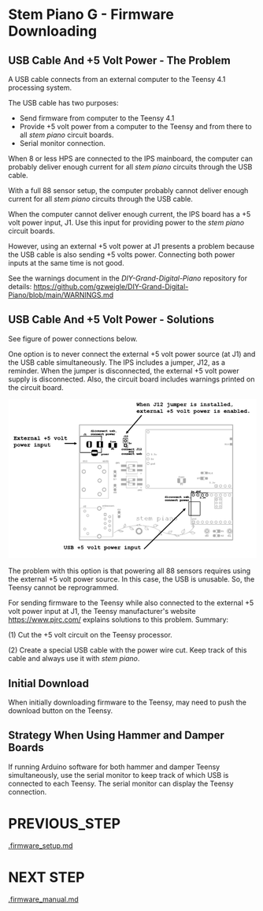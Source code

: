 # Stem Piano G - Firmware Downloading

## USB Cable And +5 Volt Power - The Problem

A USB cable connects from an external computer to the Teensy 4.1 processing system.

The USB cable has two purposes:
- Send firmware from computer to the Teensy 4.1
- Provide +5 volt power from a computer to the Teensy and from there to all *stem piano* circuit boards.
- Serial monitor connection.

When 8 or less HPS are connected to the IPS mainboard, the computer can probably deliver enough current for all *stem piano* circuits through the USB cable.

With a full 88 sensor setup, the computer probably cannot deliver enough current for all *stem piano* circuits through the USB cable.

When the computer cannot deliver enough current, the IPS board has a +5 volt power input, J1. Use this input for providing power to the *stem piano* circuit boards.

However, using an external +5 volt power at J1 presents a problem because the USB cable is also sending +5 volts power. Connecting both power inputs at the same time is not good.

See the warnings document in the *DIY-Grand-Digital-Piano* repository for details: https://github.com/gzweigle/DIY-Grand-Digital-Piano/blob/main/WARNINGS.md

## USB Cable And +5 Volt Power - Solutions

See figure of power connections below.

One option is to never connect the external +5 volt power source (at J1) and the USB cable simultaneously. The IPS includes a jumper, J12, as a reminder. When the jumper is disconnected, the external +5 volt power supply is disconnected. Also, the circuit board includes warnings printed on the circuit board.

![](./diagrams/usb_power.png)

The problem with this option is that powering all 88 sensors requires using the external +5 volt power source. In this case, the USB is unusable. So, the Teensy cannot be reprogrammed.

For sending firmware to the Teensy while also connected to the external +5 volt power input at J1, the Teensy manufacturer's website https://www.pjrc.com/ explains solutions to this problem. Summary:

(1) Cut the +5 volt circuit on the Teensy processor.

(2) Create a special USB cable with the power wire cut. Keep track of this cable and always use it with *stem piano*.

## Initial Download

When initially downloading firmware to the Teensy, may need to push the download button on the Teensy.

## Strategy When Using Hammer and Damper Boards

If running Arduino software for both hammer and damper Teensy simultaneously, use the serial monitor to keep track of which USB is connected to each Teensy. The serial monitor can display the Teensy connection.

# PREVIOUS_STEP
[.firmware_setup.md](./firmware_setup.md)

# NEXT STEP
[.firmware_manual.md](./firmware_manual.md)
